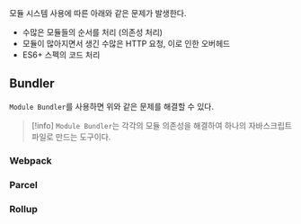 모듈 시스템 사용에 따른 아래와 같은 문제가 발생한다.

- 수많은 모듈들의 순서를 처리 (의존성 처리)
- 모듈이 많아지면서 생긴 수많은 HTTP 요청, 이로 인한 오버헤드
- ES6+ 스펙의 코드 처리 
## Bundler
`Module Bundler`를 사용하면 위와 같은 문제를 해결할 수 있다.

> [!info]
> `Module Bundler`는 각각의 모듈 의존성을 해결하여 하나의 자바스크립트 파일로 만드는 도구이다.

### Webpack

### Parcel

### Rollup 